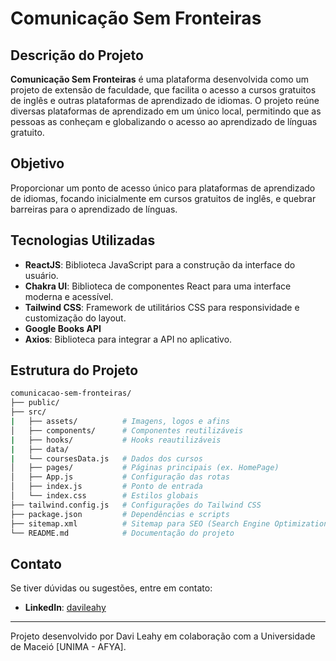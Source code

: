 # Comunicação Sem Fronteiras

## Descrição do Projeto

**Comunicação Sem Fronteiras** é uma plataforma desenvolvida como um projeto de extensão de faculdade, que facilita o acesso a cursos gratuitos de inglês e outras plataformas de aprendizado de idiomas. O projeto reúne diversas plataformas de aprendizado em um único local, permitindo que as pessoas as conheçam e globalizando o acesso ao aprendizado de línguas gratuito.

## Objetivo

Proporcionar um ponto de acesso único para plataformas de aprendizado de idiomas, focando inicialmente em cursos gratuitos de inglês, e quebrar barreiras para o aprendizado de línguas.

## Tecnologias Utilizadas

- **ReactJS**: Biblioteca JavaScript para a construção da interface do usuário.
- **Chakra UI**: Biblioteca de componentes React para uma interface moderna e acessível.
- **Tailwind CSS**: Framework de utilitários CSS para responsividade e customização do layout.
- **Google Books API**
- **Axios**: Biblioteca para integrar a API no aplicativo.

## Estrutura do Projeto

```bash
comunicacao-sem-fronteiras/
├── public/
├── src/
|   ├── assets/          # Imagens, logos e afins
│   ├── components/      # Componentes reutilizáveis
|   ├── hooks/           # Hooks reautilizáveis
|   ├── data/
|   └── coursesData.js   # Dados dos cursos
│   ├── pages/           # Páginas principais (ex. HomePage)
│   ├── App.js           # Configuração das rotas
│   ├── index.js         # Ponto de entrada
│   └── index.css        # Estilos globais
├── tailwind.config.js   # Configurações do Tailwind CSS
├── package.json         # Dependências e scripts
├── sitemap.xml          # Sitemap para SEO (Search Engine Optimization)
└── README.md            # Documentação do projeto
```

## Contato

Se tiver dúvidas ou sugestões, entre em contato:

- **LinkedIn**: [davileahy](https://www.linkedin.com/in/davileahy/)

---

Projeto desenvolvido por Davi Leahy em colaboração com a Universidade de Maceió [UNIMA - AFYA].
